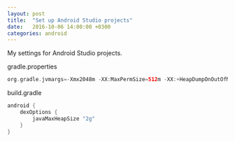 ```yaml
---
layout: post
title:  "Set up Android Studio projects"
date:   2016-10-06 14:00:00 +0300
categories: android
---
```


My settings for Android Studio projects.

gradle.properties

```groovy
org.gradle.jvmargs=-Xmx2048m -XX:MaxPermSize=512m -XX:+HeapDumpOnOutOfMemoryError -Dfile.encoding=UTF-8
```

build.gradle

```groovy
android {
    dexOptions {
        javaMaxHeapSize "2g"
    }
}
```